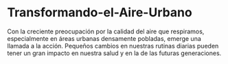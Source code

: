 # Transformando-el-Aire-Urbano
Con la creciente preocupación por la calidad del aire que respiramos, especialmente en áreas urbanas densamente pobladas, emerge una llamada a la acción. Pequeños cambios en nuestras rutinas diarias pueden tener un gran impacto en nuestra salud y en la de las futuras generaciones. 
